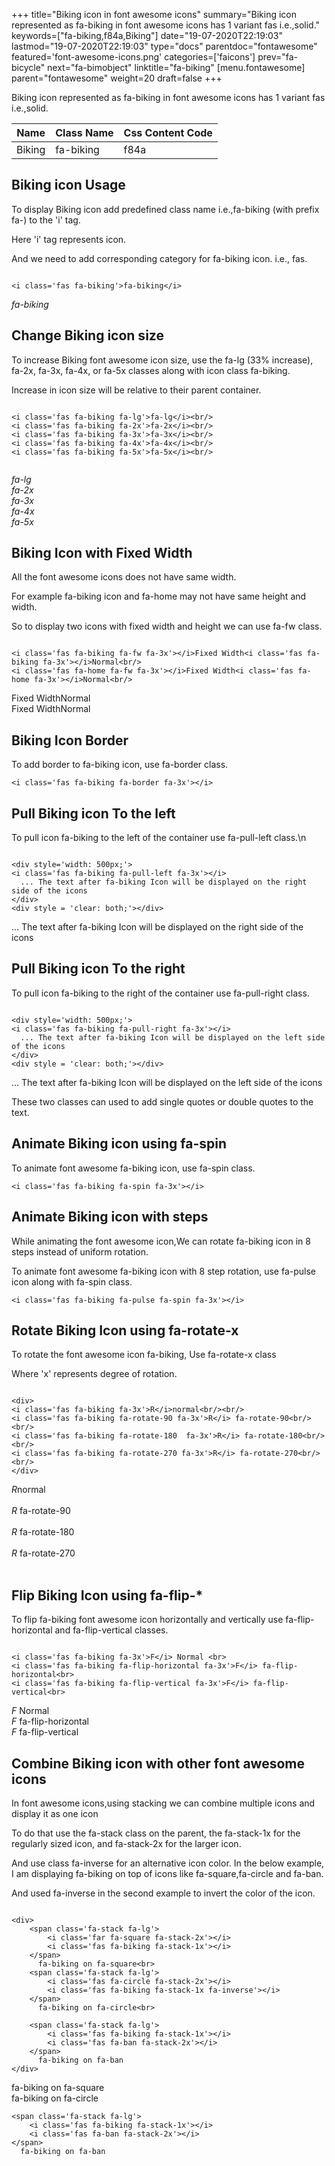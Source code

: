 +++
title="Biking icon in font awesome icons"
summary="Biking icon represented as fa-biking in font awesome icons has 1 variant fas i.e.,solid."
keywords=["fa-biking,f84a,Biking"]
date="19-07-2020T22:19:03"
lastmod="19-07-2020T22:19:03"
type="docs"
parentdoc="fontawesome"
featured='font-awesome-icons.png'
categories=['faicons']
prev="fa-bicycle"
next="fa-bimobject"
linktitle="fa-biking"
[menu.fontawesome]
parent="fontawesome"
weight=20
draft=false
+++


Biking icon represented as fa-biking in font awesome icons has 1 variant fas i.e.,solid.

<div class='table-responsive'><table class='table'><thead><tr><th>Name</th><th>Class Name</th><th>Css Content Code</th></tr></thead><tbody><tr><td>Biking</td><td>fa-biking</td><td>f84a</td></tr></tbody></table></div>



## Biking icon Usage

To display Biking icon add predefined class name i.e.,fa-biking (with prefix fa-) to the 'i' tag.

Here 'i' tag represents icon.

And we need to add corresponding category for fa-biking icon. i.e., fas.


```

<i class='fas fa-biking'>fa-biking</i>
```

<i class='fas fa-biking'>fa-biking</i>




## Change Biking icon size
To increase Biking font awesome icon size, use the fa-lg (33% increase), fa-2x, fa-3x, fa-4x, or fa-5x classes along with icon class fa-biking.

Increase in icon size will be relative to their parent container. 

```

<i class='fas fa-biking fa-lg'>fa-lg</i><br/>
<i class='fas fa-biking fa-2x'>fa-2x</i><br/>
<i class='fas fa-biking fa-3x'>fa-3x</i><br/>
<i class='fas fa-biking fa-4x'>fa-4x</i><br/>
<i class='fas fa-biking fa-5x'>fa-5x</i><br/>
            
```

<i class='fas fa-biking fa-lg'>fa-lg</i><br/>
<i class='fas fa-biking fa-2x'>fa-2x</i><br/>
<i class='fas fa-biking fa-3x'>fa-3x</i><br/>
<i class='fas fa-biking fa-4x'>fa-4x</i><br/>
<i class='fas fa-biking fa-5x'>fa-5x</i><br/>
            



## Biking Icon with Fixed Width 

All the font awesome icons does not have same width.

For example fa-biking icon and fa-home may not have same height and width.

So to display two icons with fixed width and height we can use fa-fw class.


```

<i class='fas fa-biking fa-fw fa-3x'></i>Fixed Width<i class='fas fa-biking fa-3x'></i>Normal<br/>
<i class='fas fa-home fa-fw fa-3x'></i>Fixed Width<i class='fas fa-home fa-3x'></i>Normal<br/>
```

<i class='fas fa-biking fa-fw fa-3x'></i>Fixed Width<i class='fas fa-biking fa-3x'></i>Normal<br/>
<i class='fas fa-home fa-fw fa-3x'></i>Fixed Width<i class='fas fa-home fa-3x'></i>Normal<br/>



## Biking Icon Border 

To add border to fa-biking icon, use fa-border class.


```
<i class='fas fa-biking fa-border fa-3x'></i>

```
<i class='fas fa-biking fa-border fa-3x'></i>





## Pull Biking icon To the left

To pull icon fa-biking to the left of the container use fa-pull-left class.\n

```

<div style='width: 500px;'>
<i class='fas fa-biking fa-pull-left fa-3x'></i>
  ... The text after fa-biking Icon will be displayed on the right side of the icons
</div>
<div style = 'clear: both;'></div>
```

<div style='width: 500px;'>
<i class='fas fa-biking fa-pull-left fa-3x'></i>
  ... The text after fa-biking Icon will be displayed on the right side of the icons
</div>
<div style = 'clear: both;'></div>




## Pull Biking icon To the right
To pull icon fa-biking to the right of the container use fa-pull-right class.

```

<div style='width: 500px;'>
<i class='fas fa-biking fa-pull-right fa-3x'></i>
  ... The text after fa-biking Icon will be displayed on the left side of the icons
</div>
<div style = 'clear: both;'></div>
```

<div style='width: 500px;'>
<i class='fas fa-biking fa-pull-right fa-3x'></i>
  ... The text after fa-biking Icon will be displayed on the left side of the icons
</div>
<div style = 'clear: both;'></div>

These two classes can used to add single quotes or double quotes to the text.


## Animate Biking icon using fa-spin
To animate font awesome fa-biking icon, use fa-spin class.

```
<i class='fas fa-biking fa-spin fa-3x'></i>
```
<i class='fas fa-biking fa-spin fa-3x'></i>




## Animate Biking icon with steps
While animating the font awesome icon,We can rotate fa-biking icon in 8 steps instead of uniform rotation.

To animate font awesome fa-biking icon with 8 step rotation, use fa-pulse icon along with fa-spin class.


```
<i class='fas fa-biking fa-pulse fa-spin fa-3x'></i>

```
<i class='fas fa-biking fa-pulse fa-spin fa-3x'></i>





## Rotate Biking Icon using fa-rotate-x
To rotate the font awesome icon fa-biking, Use fa-rotate-x class

Where 'x' represents degree of rotation.


```

<div>
<i class='fas fa-biking fa-3x'>R</i>normal<br/><br/>
<i class='fas fa-biking fa-rotate-90 fa-3x'>R</i> fa-rotate-90<br/><br/> 
<i class='fas fa-biking fa-rotate-180  fa-3x'>R</i> fa-rotate-180<br/><br/> 
<i class='fas fa-biking fa-rotate-270 fa-3x'>R</i> fa-rotate-270<br/><br/>
</div>
```

<div>
<i class='fas fa-biking fa-3x'>R</i>normal<br/><br/>
<i class='fas fa-biking fa-rotate-90 fa-3x'>R</i> fa-rotate-90<br/><br/> 
<i class='fas fa-biking fa-rotate-180  fa-3x'>R</i> fa-rotate-180<br/><br/> 
<i class='fas fa-biking fa-rotate-270 fa-3x'>R</i> fa-rotate-270<br/><br/>
</div>




## Flip Biking Icon using fa-flip-*
To flip fa-biking font awesome icon horizontally and vertically use fa-flip-horizontal and fa-flip-vertical classes. 

```

<i class='fas fa-biking fa-3x'>F</i> Normal <br>
<i class='fas fa-biking fa-flip-horizontal fa-3x'>F</i> fa-flip-horizontal<br>
<i class='fas fa-biking fa-flip-vertical fa-3x'>F</i> fa-flip-vertical<br>
```

<i class='fas fa-biking fa-3x'>F</i> Normal <br>
<i class='fas fa-biking fa-flip-horizontal fa-3x'>F</i> fa-flip-horizontal<br>
<i class='fas fa-biking fa-flip-vertical fa-3x'>F</i> fa-flip-vertical<br>




## Combine Biking icon with other font awesome icons
In font awesome icons,using stacking we can combine multiple icons and display it as one icon 

To do that use the fa-stack class on the parent, the fa-stack-1x for the regularly sized icon, and fa-stack-2x for the larger icon.

And use class fa-inverse for an alternative icon color. 
In the below example, I am displaying fa-biking on top of icons like fa-square,fa-circle and fa-ban.

And used fa-inverse in the second example to invert the color of the icon.

```

<div>
    <span class='fa-stack fa-lg'>
        <i class='far fa-square fa-stack-2x'></i>
        <i class='fas fa-biking fa-stack-1x'></i>
    </span>
      fa-biking on fa-square<br>
    <span class='fa-stack fa-lg'>
        <i class='fas fa-circle fa-stack-2x'></i>
        <i class='fas fa-biking fa-stack-1x fa-inverse'></i>
    </span>
      fa-biking on fa-circle<br>

    <span class='fa-stack fa-lg'>
        <i class='fas fa-biking fa-stack-1x'></i>
        <i class='fas fa-ban fa-stack-2x'></i>
    </span>
      fa-biking on fa-ban
</div>
```

<div>
    <span class='fa-stack fa-lg'>
        <i class='far fa-square fa-stack-2x'></i>
        <i class='fas fa-biking fa-stack-1x'></i>
    </span>
      fa-biking on fa-square<br>
    <span class='fa-stack fa-lg'>
        <i class='fas fa-circle fa-stack-2x'></i>
        <i class='fas fa-biking fa-stack-1x fa-inverse'></i>
    </span>
      fa-biking on fa-circle<br>

    <span class='fa-stack fa-lg'>
        <i class='fas fa-biking fa-stack-1x'></i>
        <i class='fas fa-ban fa-stack-2x'></i>
    </span>
      fa-biking on fa-ban
</div>






